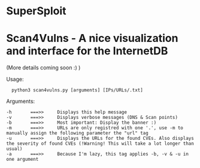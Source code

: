 # SuperSploit

<h1>Scan4Vulns - A nice visualization and interface for the InternetDB</h1>

(More details coming soon :) )

Usage:
  
      python3 scan4vulns.py [arguments] [IPs/URLs/.txt]
  Arguments:
  
    -h       ===>>     Displays this help message
    -v       ===>>     Displays verbose messages (DNS & Scan points)
    -b       ===>>     Most important: Display the banner :)
    -m       ===>>     URLs are only registred with one '.', use -m to manually assign the following parameter the "url" tag
    -u       ===>>     Displays the URLs for the found CVEs. Also displays the severity of found CVEs (!Warning! This will take a lot longer than usual)
    -a       ===>>     Because I'm lazy, this tag applies -b, -v & -u in one argument
